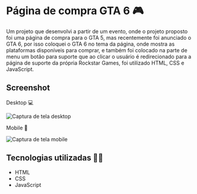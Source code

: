 # Página de compra GTA 6 🎮 

Um projeto que desenvolvi a partir de um evento, onde o projeto proposto foi uma página de compra para o GTA 5, mas recentemente foi anunciado o GTA 6, por isso coloquei o GTA 6 no tema da página, onde mostra as plataformas disponíveis para comprar, e também foi colocado na parte de menu um botão para suporte que ao clicar o usuário é redirecionado para a página de suporte da própria Rockstar Games, foi utilizado HTML, CSS e JavaScript.

## Screenshot 
Desktop 💻

<img src="./src/imagens/Gravação-gta-6-desktop.gif" alt="Captura de tela desktop">

Mobile 📱

<img src="./src/imagens/Gravação-gta-6-mobile.gif" alt="Captura de tela mobile">

## Tecnologias utilizadas 👨‍💻
- HTML
- CSS
- JavaScript

